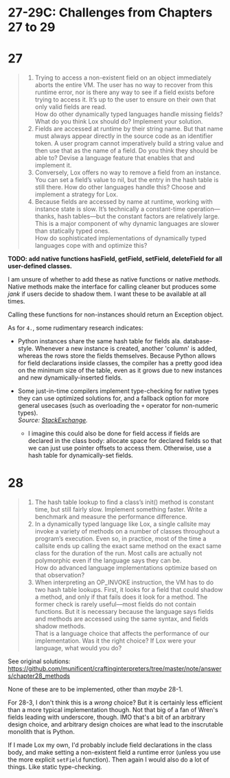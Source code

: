 # 27-29C: Challenges from Chapters 27 to 29

# 27

<blockquote><ol>
<li>Trying to access a non-existent field on an object immediately aborts the entire VM. The user has no way to recover from this runtime error, nor is there any way to see if a field exists before trying to access it. It’s up to the user to ensure on their own that only valid fields are read.<br>
How do other dynamically typed languages handle missing fields? What do you think Lox should do? Implement your solution.</li>

<li>Fields are accessed at runtime by their string name. But that name must always appear directly in the source code as an identifier token. A user program cannot imperatively build a string value and then use that as the name of a field. Do you think they should be able to? Devise a language feature that enables that and implement it.</li>

<li>Conversely, Lox offers no way to remove a field from an instance. You can set a field’s value to nil, but the entry in the hash table is still there. How do other languages handle this? Choose and implement a strategy for Lox.</li>

<li>Because fields are accessed by name at runtime, working with instance state is slow. It’s technically a constant-time operation—thanks, hash tables—but the constant factors are relatively large. This is a major component of why dynamic languages are slower than statically typed ones.<br>
How do sophisticated implementations of dynamically typed languages cope with and optimize this?</li>
</ol></blockquote>

**TODO: add native functions hasField, getField, setField, deleteField for all user-defined classes.**

I am unsure of whether to add these as native functions or native *methods.* Native methods make the interface for calling cleaner but produces some *jank* if users decide to shadow them. I want these to be available at all times.

Calling these functions for non-instances should return an Exception object.

As for `4.`, some rudimentary research indicates:

- Python instances share the same hash table for fields ala. database-style. Whenever a new instance is created, another 'column' is added, whereas the rows store the fields themselves. Because Python allows for field declarations inside classes, the compiler has a pretty good idea on the minimum size of the table, even as it grows due to new instances and new dynamically-inserted fields.

- Some just-in-time compilers implement type-checking for native types they can use optimized solutions for, and a fallback option for more general usecases (such as overloading the `+` operator for non-numeric types).  
  *Source: [StackExchange](https://softwareengineering.stackexchange.com/questions/419714/how-are-dynamic-and-static-typings-implemented).*
  - I imagine this could also be done for field access if fields are declared in the class body: allocate space for declared fields so that we can just use pointer offsets to access them. Otherwise, use a hash table for dynamically-set fields.

# 28

<blockquote><ol>
<li>The hash table lookup to find a class’s init() method is constant time, but still fairly slow. Implement something faster. Write a benchmark and measure the performance difference.</li>

<li>In a dynamically typed language like Lox, a single callsite may invoke a variety of methods on a number of classes throughout a program’s execution. Even so, in practice, most of the time a callsite ends up calling the exact same method on the exact same class for the duration of the run. Most calls are actually not polymorphic even if the language says they can be.<br>
How do advanced language implementations optimize based on that observation?</li>

<li>When interpreting an OP_INVOKE instruction, the VM has to do two hash table lookups. First, it looks for a field that could shadow a method, and only if that fails does it look for a method. The former check is rarely useful—most fields do not contain functions. But it is necessary because the language says fields and methods are accessed using the same syntax, and fields shadow methods.<br>
That is a language choice that affects the performance of our implementation. Was it the right choice? If Lox were your language, what would you do?</li>
</ol></blockquote>

See original solutions: https://github.com/munificent/craftinginterpreters/tree/master/note/answers/chapter28_methods

None of these are to be implemented, other than *maybe* 28-1.

For 28-3, I don't think this is a *wrong* choice? But it is certainly less efficient than a more typical implementation though. Not that big of a fan of Wren's fields leading with underscore, though. IMO that's a bit of an arbitrary design choice, and arbitrary design choices are what lead to the inscrutable monolith that is Python.

If I made Lox my own, I'd probably include field declarations in the class body, and make setting a non-existent field a runtime error (unless you use the more explicit `setField` function). Then again I would also do a lot of things. Like static type-checking.